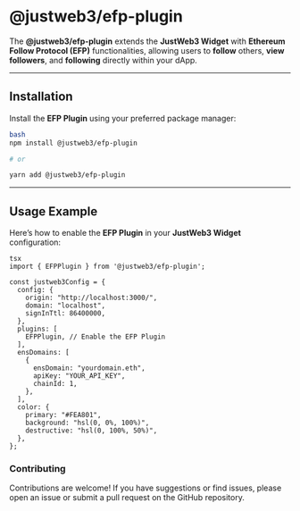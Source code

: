 # @justweb3/efp-plugin

The **@justweb3/efp-plugin** extends the **JustWeb3 Widget** with **Ethereum Follow Protocol (EFP)** functionalities, allowing users to **follow** others, **view followers**, and **following** directly within your dApp.

---

## Installation

Install the **EFP Plugin** using your preferred package manager:

```bash
bash
npm install @justweb3/efp-plugin

# or

yarn add @justweb3/efp-plugin
```

---

## Usage Example

Here’s how to enable the **EFP Plugin** in your **JustWeb3 Widget** configuration:

```tsx
tsx
import { EFPPlugin } from '@justweb3/efp-plugin';

const justweb3Config = {
  config: {
    origin: "http://localhost:3000/",
    domain: "localhost",
    signInTtl: 86400000,
  },
  plugins: [
    EFPPlugin, // Enable the EFP Plugin
  ],
  ensDomains: [
    {
      ensDomain: "yourdomain.eth",
      apiKey: "YOUR_API_KEY",
      chainId: 1,
    },
  ],
  color: {
    primary: "#FEA801",
    background: "hsl(0, 0%, 100%)",
    destructive: "hsl(0, 100%, 50%)",
  },
};

```

### Contributing
Contributions are welcome! If you have suggestions or find issues, please open an issue or submit a pull request on the GitHub repository.